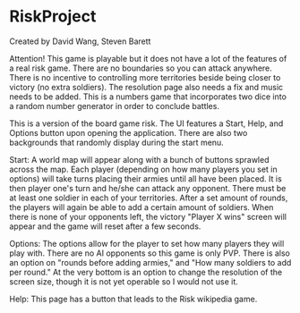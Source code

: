 RiskProject
===========
Created by David Wang, Steven Barett

Attention! This game is playable but it does not have a lot of the features of a real risk game. There are no boundaries so 
you can attack anywhere. There is no incentive to controlling more territories beside being closer to victory (no extra soldiers).
The resolution page also needs a fix and music needs to be added.
This is a numbers game that incorporates two dice into a random number generator in order to conclude battles. 

This is a version of the board game risk. The UI features a Start, Help, and Options button upon opening the application. There 
are also two backgrounds that randomly display during the start menu.

Start: A world map will appear along with a bunch of buttons sprawled across the map. Each player (depending on how many players 
you set in options) will take turns placing their armies until all have been placed. It is then player one's turn and he/she can 
attack any opponent. There must be at least one soldier in each of your territories. After a set amount of rounds, the players will 
again be able to add a certain amount of soldiers. When there is none of your opponents left, the victory "Player X wins" screen 
will appear and the game will reset after a few seconds.

Options: The options allow for the player to set how many players they will play with. There are no AI opponents so this game is 
only PVP. There is also an option on "rounds before adding armies," and "How many soldiers to add per round." At the very bottom
is an option to change the resolution of the screen size, though it is not yet operable so I would not use it. 

Help: This page has a button that leads to the Risk wikipedia game. 


